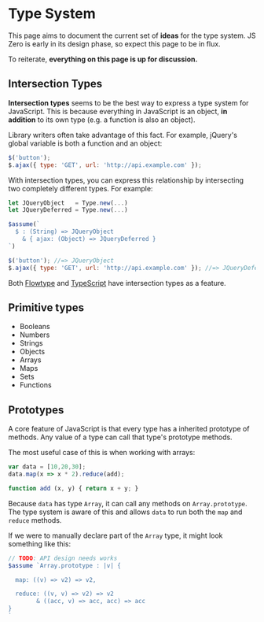 # Type System

This page aims to document the current set of **ideas** for the type system. JS Zero is early in its design phase, so expect this page to be in flux.

To reiterate, **everything on this page is up for discussion.**

## Intersection Types

**Intersection types** seems to be the best way to express a type system for JavaScript. This is because everything in JavaScript is an object, **in addition** to its own type (e.g. a function is also an object).

Library writers often take advantage of this fact. For example, jQuery's global variable is both a function and an object:

```javascript
$('button');
$.ajax({ type: 'GET', url: 'http://api.example.com' });
```

With intersection types, you can express this relationship by intersecting two completely different types. For example:

```javascript
let JQueryObject   = Type.new(...)
let JQueryDeferred = Type.new(...)

$assume(`
  $ : (String) => JQueryObject
    & { ajax: (Object) => JQueryDeferred }
`)

$('button'); //=> JQueryObject
$.ajax({ type: 'GET', url: 'http://api.example.com' }); //=> JQueryDeferred
```

Both [Flowtype](http://flowtype.org/) and [TypeScript](http://www.typescriptlang.org/) have intersection types as a feature.

## Primitive types

- Booleans
- Numbers
- Strings
- Objects
- Arrays
- Maps
- Sets
- Functions

## Prototypes

A core feature of JavaScript is that every type has a inherited prototype of methods. Any value of a type can call that type's prototype methods.

The most useful case of this is when working with arrays:

```javascript
var data = [10,20,30];
data.map(x => x * 2).reduce(add);

function add (x, y) { return x + y; }
```

Because `data` has type `Array`, it can call any methods on `Array.prototype`. The type system is aware of this and allows `data` to run both the `map` and `reduce` methods.

If we were to manually declare part of the `Array` type, it might look something like this:

```js
// TODO: API design needs works
$assume `Array.prototype : |v| {

  map: ((v) => v2) => v2,

  reduce: ((v, v) => v2) => v2
        & ((acc, v) => acc, acc) => acc
}
`
```
